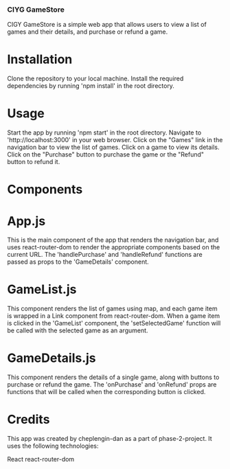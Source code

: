 ### CIYG GameStore
CIGY GameStore is a simple web app that allows users to view a list of games and their details, and purchase or refund a game.

# Installation
Clone the repository to your local machine.
Install the required dependencies by running 'npm install' in the root directory.

# Usage
Start the app by running 'npm start' in the root directory.
Navigate to 'http://localhost:3000' in your web browser.
Click on the "Games" link in the navigation bar to view the list of games.
Click on a game to view its details.
Click on the "Purchase" button to purchase the game or the "Refund" button to refund it.

# Components

# App.js
This is the main component of the app that renders the navigation bar, and uses react-router-dom to render the appropriate components based on the current URL. The 'handlePurchase' and 'handleRefund' functions are passed as props to the 'GameDetails' component.

# GameList.js
This component renders the list of games using map, and each game item is wrapped in a Link component from react-router-dom. When a game item is clicked in the 'GameList' component, the 'setSelectedGame' function will be called with the selected game as an argument.

# GameDetails.js
This component renders the details of a single game, along with buttons to purchase or refund the game. The 'onPurchase' and 'onRefund' props are functions that will be called when the corresponding button is clicked.

# Credits
This app was created by cheplengin-dan as a part of phase-2-project. It uses the following technologies:

React
react-router-dom
